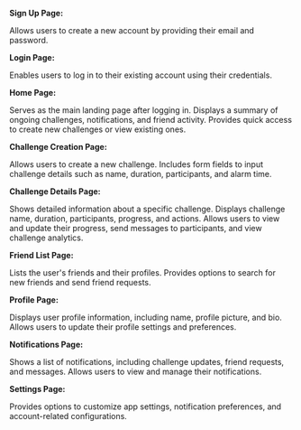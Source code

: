 **Sign Up Page:**

Allows users to create a new account by providing their email and password.

**Login Page:**

Enables users to log in to their existing account using their credentials.

**Home Page:**

Serves as the main landing page after logging in.
Displays a summary of ongoing challenges, notifications, and friend activity.
Provides quick access to create new challenges or view existing ones.

**Challenge Creation Page:**

Allows users to create a new challenge.
Includes form fields to input challenge details such as name, duration, participants, and alarm time.

**Challenge Details Page:**

Shows detailed information about a specific challenge.
Displays challenge name, duration, participants, progress, and actions.
Allows users to view and update their progress, send messages to participants, and view challenge analytics.

**Friend List Page:**

Lists the user's friends and their profiles.
Provides options to search for new friends and send friend requests.

**Profile Page:**

Displays user profile information, including name, profile picture, and bio.
Allows users to update their profile settings and preferences.

**Notifications Page:**

Shows a list of notifications, including challenge updates, friend requests, and messages.
Allows users to view and manage their notifications.

**Settings Page:**

Provides options to customize app settings, notification preferences, and account-related configurations.
